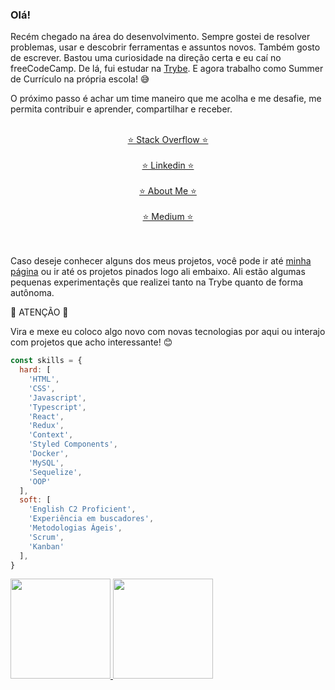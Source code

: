 ### Olá!

Recém chegado na área do desenvolvimento. Sempre gostei de resolver problemas, usar e descobrir ferramentas e assuntos novos. Também gosto de escrever. Bastou uma curiosidade na direção certa e eu caí no freeCodeCamp. De lá, fui estudar na [Trybe](https://www.betrybe.com/). E agora trabalho como Summer de Currículo na própria escola! 😅

O próximo passo é achar um time maneiro que me acolha e me desafie, me permita contribuir e aprender, compartilhar e receber.<br><br>

<p align="center">
  <a href="https://stackoverflow.com/users/16532168/zigoni">⭐ Stack Overflow ⭐</a><br><br>
  <a href="https://www.linkedin.com/in/ivan-zigoni/">⭐ Linkedin ⭐</a><br><br>
  <a href="https://ivanzigoni.github.io/">⭐ About Me ⭐</a><br><br>
  <a href="https://medium.com/@izp">⭐ Medium ⭐</a><br>
  <br><br>
</p>

Caso deseje conhecer alguns dos meus projetos, você pode ir até [minha página](https://ivanzigoni.github.io/) ou ir até os projetos pinados logo ali embaixo. Ali estão algumas pequenas experimentaçẽs que realizei tanto na Trybe quanto de forma autônoma.

🚨 ATENÇÃO 🚨

Vira e mexe eu coloco algo novo com novas tecnologias por aqui ou interajo com projetos que acho interessante! 😊

```js
const skills = {
  hard: [
    'HTML',
    'CSS',
    'Javascript',
    'Typescript',
    'React',
    'Redux',
    'Context',
    'Styled Components',
    'Docker',
    'MySQL',
    'Sequelize',
    'OOP'
  ],
  soft: [
    'English C2 Proficient',
    'Experiência em buscadores',
    'Metodologias Ágeis',
    'Scrum',
    'Kanban'
  ],
}
```


<div>
<a href="https://github.com/ivanzigoni">
<img height="160em" src="https://github-readme-stats.vercel.app/api/top-langs/?username=ivanzigoni&layout=compact&langs_count=7&theme=dracula"/>
<img height="160em" src="https://github-readme-stats.vercel.app/api?username=ivanzigoni&show_icons=true&theme=dracula&include_all_commits=true&count_private=true"/>
</div>
